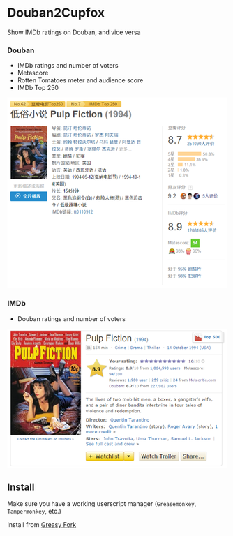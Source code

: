 # Douban2Cupfox
Show IMDb ratings on Douban, and vice versa

### Douban

* IMDb ratings and number of voters
* Metascore
* Rotten Tomatoes meter and audience score
* IMDb Top 250

![Douban Screenshot](https://github.com/JayXon/MoreMovieRatings/raw/master/douban.png)

### IMDb

* Douban ratings and number of voters

![IMDb Screenshot](https://github.com/JayXon/MoreMovieRatings/raw/master/imdb.png)


## Install
Make sure you have a working userscript manager (`Greasemonkey`, `Tampermonkey`, etc.)

Install from [Greasy Fork](https://greasyfork.org/scripts/7687-moremovieratings)

